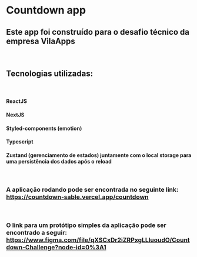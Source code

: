 # Countdown app

## Este app foi construído para o desafio técnico da empresa VilaApps
<br />

## Tecnologias utilizadas:

<br />

#### ReactJS
#### NextJS
#### Styled-components (emotion)
#### Typescript
#### Zustand (gerenciamento de estados) juntamente com o local storage para uma persistência dos dados após o reload

<br />

### A aplicação rodando pode ser encontrada no seguinte link: https://countdown-sable.vercel.app/countdown

<br />

### O link para um protótipo simples da aplicação pode ser encontrado a seguir: https://www.figma.com/file/qXSCxDr2iZRPxgLLluoudO/Countdown-Challenge?node-id=0%3A1